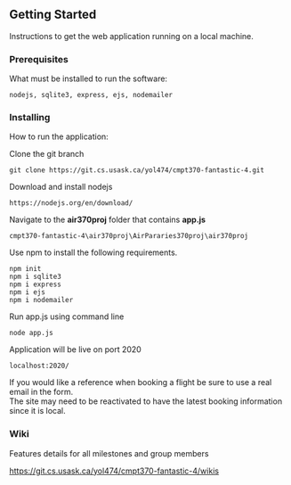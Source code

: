## Getting Started

Instructions to get the web application running on a local machine.

### Prerequisites 

What must be installed to run the software:

```
nodejs, sqlite3, express, ejs, nodemailer
```

### Installing

How to run the application:

Clone the git branch

```
git clone https://git.cs.usask.ca/yol474/cmpt370-fantastic-4.git
```

Download and install nodejs

```
https://nodejs.org/en/download/
```

Navigate to the **air370proj** folder that contains **app.js**

```
cmpt370-fantastic-4\air370proj\AirPararies370proj\air370proj
```

Use npm to install the following requirements.

```
npm init
npm i sqlite3
npm i express
npm i ejs
npm i nodemailer
```

Run app.js using command line

```
node app.js
```

Application will be live on port 2020

```
localhost:2020/
```

If you would like a reference when booking a flight be sure to use a real email in the form.<br>
The site may need to be reactivated to have the latest booking information since
it is local.

### Wiki

Features details for all milestones and group members<br>

https://git.cs.usask.ca/yol474/cmpt370-fantastic-4/wikis